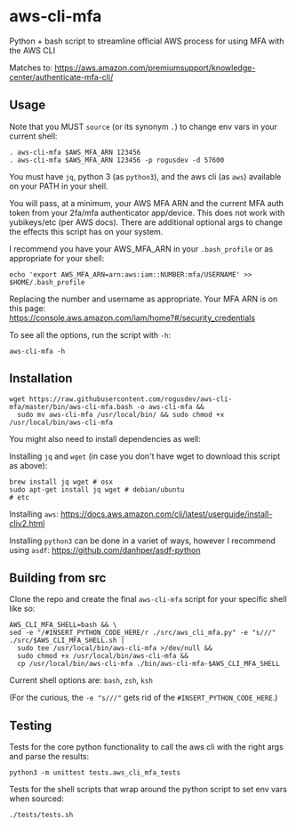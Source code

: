 # aws-cli-mfa
Python + bash script to streamline official AWS process for using MFA with the AWS CLI

Matches to: https://aws.amazon.com/premiumsupport/knowledge-center/authenticate-mfa-cli/

## Usage
Note that you MUST `source` (or its synonym `.`) to change env vars in your current shell:

    . aws-cli-mfa $AWS_MFA_ARN 123456
    . aws-cli-mfa $AWS_MFA_ARN 123456 -p rogusdev -d 57600

You must have `jq`, python 3 (as `python3`), and the aws cli (as `aws`) available on your PATH in your shell.

You will pass, at a minimum, your AWS MFA ARN and the current MFA auth token from your 2fa/mfa authenticator app/device. This does not work with yubikeys/etc (per AWS docs). There are additional optional args to change the effects this script has on your system.

I recommend you have your AWS_MFA_ARN in your `.bash_profile` or as appropriate for your shell:

    echo 'export AWS_MFA_ARN=arn:aws:iam::NUMBER:mfa/USERNAME' >> $HOME/.bash_profile

Replacing the number and username as appropriate. Your MFA ARN is on this page:\
https://console.aws.amazon.com/iam/home?#/security_credentials

To see all the options, run the script with `-h`:

    aws-cli-mfa -h

## Installation
    wget https://raw.githubusercontent.com/rogusdev/aws-cli-mfa/master/bin/aws-cli-mfa.bash -o aws-cli-mfa &&
      sudo mv aws-cli-mfa /usr/local/bin/ && sudo chmod +x /usr/local/bin/aws-cli-mfa

You might also need to install dependencies as well:

Installing `jq` and `wget` (in case you don't have wget to download this script as above):

    brew install jq wget # osx
    sudo apt-get install jq wget # debian/ubuntu
    # etc

Installing `aws`: https://docs.aws.amazon.com/cli/latest/userguide/install-cliv2.html

Installing `python3` can be done in a variet of ways, however I recommend using `asdf`: https://github.com/danhper/asdf-python

## Building from src
Clone the repo and create the final `aws-cli-mfa` script for your specific shell like so:

    AWS_CLI_MFA_SHELL=bash && \
    sed -e "/#INSERT_PYTHON_CODE_HERE/r ./src/aws_cli_mfa.py" -e "s///" ./src/$AWS_CLI_MFA_SHELL.sh |
      sudo tee /usr/local/bin/aws-cli-mfa >/dev/null &&
      sudo chmod +x /usr/local/bin/aws-cli-mfa &&
      cp /usr/local/bin/aws-cli-mfa ./bin/aws-cli-mfa-$AWS_CLI_MFA_SHELL

Current shell options are: `bash`, `zsh`, `ksh`

(For the curious, the `-e "s///"` gets rid of the `#INSERT_PYTHON_CODE_HERE`.)

## Testing

Tests for the core python functionality to call the aws cli with the right args and parse the results:

    python3 -m unittest tests.aws_cli_mfa_tests

Tests for the shell scripts that wrap around the python script to set env vars when sourced:

    ./tests/tests.sh
